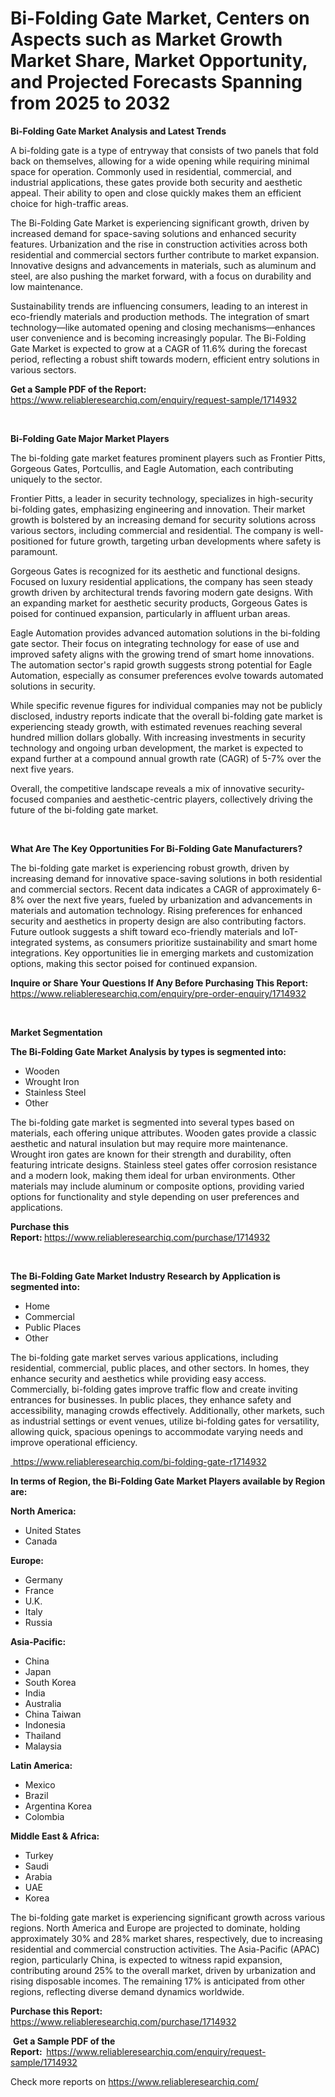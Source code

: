 <p><h1>Bi-Folding Gate Market, Centers on Aspects such as Market Growth Market Share, Market Opportunity, and Projected Forecasts Spanning from 2025 to 2032</h1></p><p><strong>Bi-Folding Gate Market Analysis and Latest Trends</strong></p>
<p><p>A bi-folding gate is a type of entryway that consists of two panels that fold back on themselves, allowing for a wide opening while requiring minimal space for operation. Commonly used in residential, commercial, and industrial applications, these gates provide both security and aesthetic appeal. Their ability to open and close quickly makes them an efficient choice for high-traffic areas.</p><p>The Bi-Folding Gate Market is experiencing significant growth, driven by increased demand for space-saving solutions and enhanced security features. Urbanization and the rise in construction activities across both residential and commercial sectors further contribute to market expansion. Innovative designs and advancements in materials, such as aluminum and steel, are also pushing the market forward, with a focus on durability and low maintenance.</p><p>Sustainability trends are influencing consumers, leading to an interest in eco-friendly materials and production methods. The integration of smart technology—like automated opening and closing mechanisms—enhances user convenience and is becoming increasingly popular. The Bi-Folding Gate Market is expected to grow at a CAGR of 11.6% during the forecast period, reflecting a robust shift towards modern, efficient entry solutions in various sectors.</p></p>
<p><strong>Get a Sample PDF of the Report:&nbsp;</strong> <a href="https://www.reliableresearchiq.com/enquiry/request-sample/1714932?utm_campaign=1123&utm_medium=2&utm_source=Github&utm_content=ia&utm_term=11012025&utm_id=bi-folding-gate">https://www.reliableresearchiq.com/enquiry/request-sample/1714932</a></p>
<p>&nbsp;</p>
<p><strong>Bi-Folding Gate Major Market Players</strong></p>
<p><p>The bi-folding gate market features prominent players such as Frontier Pitts, Gorgeous Gates, Portcullis, and Eagle Automation, each contributing uniquely to the sector. </p><p>Frontier Pitts, a leader in security technology, specializes in high-security bi-folding gates, emphasizing engineering and innovation. Their market growth is bolstered by an increasing demand for security solutions across various sectors, including commercial and residential. The company is well-positioned for future growth, targeting urban developments where safety is paramount.</p><p>Gorgeous Gates is recognized for its aesthetic and functional designs. Focused on luxury residential applications, the company has seen steady growth driven by architectural trends favoring modern gate designs. With an expanding market for aesthetic security products, Gorgeous Gates is poised for continued expansion, particularly in affluent urban areas.</p><p>Eagle Automation provides advanced automation solutions in the bi-folding gate sector. Their focus on integrating technology for ease of use and improved safety aligns with the growing trend of smart home innovations. The automation sector's rapid growth suggests strong potential for Eagle Automation, especially as consumer preferences evolve towards automated solutions in security.</p><p>While specific revenue figures for individual companies may not be publicly disclosed, industry reports indicate that the overall bi-folding gate market is experiencing steady growth, with estimated revenues reaching several hundred million dollars globally. With increasing investments in security technology and ongoing urban development, the market is expected to expand further at a compound annual growth rate (CAGR) of 5-7% over the next five years.</p><p>Overall, the competitive landscape reveals a mix of innovative security-focused companies and aesthetic-centric players, collectively driving the future of the bi-folding gate market.</p></p>
<p>&nbsp;</p>
<p><strong>What Are The Key Opportunities For Bi-Folding Gate Manufacturers?</strong></p>
<p><p>The bi-folding gate market is experiencing robust growth, driven by increasing demand for innovative space-saving solutions in both residential and commercial sectors. Recent data indicates a CAGR of approximately 6-8% over the next five years, fueled by urbanization and advancements in materials and automation technology. Rising preferences for enhanced security and aesthetics in property design are also contributing factors. Future outlook suggests a shift toward eco-friendly materials and IoT-integrated systems, as consumers prioritize sustainability and smart home integrations. Key opportunities lie in emerging markets and customization options, making this sector poised for continued expansion.</p></p>
<p><strong>Inquire or Share Your Questions If Any Before Purchasing This Report:</strong> <a href="https://www.reliableresearchiq.com/enquiry/pre-order-enquiry/1714932?utm_campaign=1123&utm_medium=2&utm_source=Github&utm_content=ia&utm_term=11012025&utm_id=bi-folding-gate">https://www.reliableresearchiq.com/enquiry/pre-order-enquiry/1714932</a></p>
<p>&nbsp;</p>
<p><strong>Market Segmentation</strong></p>
<p><strong>The Bi-Folding Gate Market Analysis by types is segmented into:</strong></p>
<p><ul><li>Wooden</li><li>Wrought Iron</li><li>Stainless Steel</li><li>Other</li></ul></p>
<p><p>The bi-folding gate market is segmented into several types based on materials, each offering unique attributes. Wooden gates provide a classic aesthetic and natural insulation but may require more maintenance. Wrought iron gates are known for their strength and durability, often featuring intricate designs. Stainless steel gates offer corrosion resistance and a modern look, making them ideal for urban environments. Other materials may include aluminum or composite options, providing varied options for functionality and style depending on user preferences and applications.</p></p>
<p><strong>Purchase this Report:&nbsp;</strong><a href="https://www.reliableresearchiq.com/purchase/1714932?utm_campaign=1123&utm_medium=2&utm_source=Github&utm_content=ia&utm_term=11012025&utm_id=bi-folding-gate">https://www.reliableresearchiq.com/purchase/1714932</a></p>
<p>&nbsp;</p>
<p><strong>The Bi-Folding Gate Market Industry Research by Application is segmented into:</strong></p>
<p><ul><li>Home</li><li>Commercial</li><li>Public Places</li><li>Other</li></ul></p>
<p><p>The bi-folding gate market serves various applications, including residential, commercial, public places, and other sectors. In homes, they enhance security and aesthetics while providing easy access. Commercially, bi-folding gates improve traffic flow and create inviting entrances for businesses. In public places, they enhance safety and accessibility, managing crowds effectively. Additionally, other markets, such as industrial settings or event venues, utilize bi-folding gates for versatility, allowing quick, spacious openings to accommodate varying needs and improve operational efficiency.</p></p>
<p><a href="https://www.reliableresearchiq.com/bi-folding-gate-r1714932?utm_campaign=1123&utm_medium=2&utm_source=Github&utm_content=ia&utm_term=11012025&utm_id=bi-folding-gate">&nbsp;https://www.reliableresearchiq.com/bi-folding-gate-r1714932</a></p>
<p><strong>In terms of Region, the Bi-Folding Gate Market Players available by Region are:</strong></p>
<p>
    <p> <strong> North America: </strong>
        <ul>
            <li>United States</li>
            <li>Canada</li>
        </ul>
        </p> 
    <p> <strong> Europe: </strong>
        <ul>
            <li>Germany</li>
            <li>France</li>
            <li>U.K.</li>
            <li>Italy</li>
            <li>Russia</li>
        </ul>
        </p> 
    <p> <strong> Asia-Pacific: </strong>
        <ul>
            <li>China</li>
            <li>Japan</li>
            <li>South Korea</li>
            <li>India</li>
            <li>Australia</li>
            <li>China Taiwan</li>
            <li>Indonesia</li>
            <li>Thailand</li>
            <li>Malaysia</li>
        </ul>
        </p> 
    <p> <strong> Latin America: </strong>
        <ul>
            <li>Mexico</li>
            <li>Brazil</li>
            <li>Argentina Korea</li>
            <li>Colombia</li>
        </ul>
        </p> 
    <p> <strong> Middle East & Africa: </strong>
        <ul>
            <li>Turkey</li>
            <li>Saudi</li>
            <li>Arabia</li>
            <li>UAE</li>
            <li>Korea</li>
        </ul>
    </p>
    </p>
<p><p>The bi-folding gate market is experiencing significant growth across various regions. North America and Europe are projected to dominate, holding approximately 30% and 28% market shares, respectively, due to increasing residential and commercial construction activities. The Asia-Pacific (APAC) region, particularly China, is expected to witness rapid expansion, contributing around 25% to the overall market, driven by urbanization and rising disposable incomes. The remaining 17% is anticipated from other regions, reflecting diverse demand dynamics worldwide.</p></p>
<p><strong>Purchase this Report: </strong><a href="https://www.reliableresearchiq.com/purchase/1714932?utm_campaign=1123&utm_medium=2&utm_source=Github&utm_content=ia&utm_term=11012025&utm_id=bi-folding-gate">https://www.reliableresearchiq.com/purchase/1714932</a></p>
<p>&nbsp;<strong>Get a Sample PDF of the Report:&nbsp;&nbsp;</strong><a href="https://www.reliableresearchiq.com/enquiry/request-sample/1714932?utm_campaign=1123&utm_medium=2&utm_source=Github&utm_content=ia&utm_term=11012025&utm_id=bi-folding-gate">https://www.reliableresearchiq.com/enquiry/request-sample/1714932</a></p>
<p><strong></strong></p>
<p>Check more reports on <a href="https://www.reliableresearchiq.com/?utm_campaign=1123&utm_medium=2&utm_source=Github&utm_content=ia&utm_term=11012025&utm_id=bi-folding-gate">https://www.reliableresearchiq.com/</a></p>